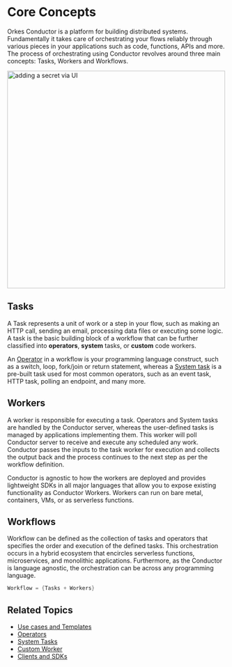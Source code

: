 # Core Concepts

Orkes Conductor is a platform for building distributed systems. Fundamentally it takes care of orchestrating your flows reliably through various pieces in your applications such as code, functions, APIs and more. The process of orchestrating using Conductor revolves around three main concepts: Tasks, Workers and Workflows.

<p style={{textAlign: "center"}}><img src="/content/img/anatomy.png" alt="adding a secret via UI" width="500" style={{paddingBottom: 20, paddingTop: 20}} /></p>

## Tasks

A Task represents a unit of work or a step in your flow, such as making an HTTP call, sending an email, processing data files or executing some logic. A task is the basic building block of a workflow that can be further classified into __operators__, __system__ tasks, or __custom__ code workers.

An [Operator](/content/category/reference-docs/operators) in a workflow is your programming language construct, such as a switch, loop, fork/join or return statement, whereas a [System task](/content/category/reference-docs/system-tasks) is a pre-built task used for most common operators, such as an event task, HTTP task, polling an endpoint, and many more.

## Workers

A worker is responsible for executing a task. Operators and System tasks are handled by the Conductor server, whereas the user-defined tasks is managed by applications implementing them. This worker will poll Conductor server to receive and execute any scheduled any work. 
Conductor passes the inputs to the task worker for execution and collects the output back and the process continues to the next step as per the workflow definition.

Conductor is agnostic to how the workers are deployed and provides lightweight SDKs in all major languages that allow you to expose existing functionality as Conductor Workers. Workers can run on bare metal, containers, VMs, or as serverless functions.

## Workflows

Workflow can be defined as the collection of tasks and operators that specifies the order and execution of the defined tasks. This orchestration occurs in a hybrid ecosystem that encircles serverless functions, microservices, and monolithic applications. Furthermore, as the Conductor is language agnostic, the orchestration can be across any programming language.

```c
Workflow = {Tasks + Workers}
```

## Related Topics

* [Use cases and Templates](/content/category/templates)
* [Operators](/content/category/reference-docs/operators)
* [System Tasks](/content/category/reference-docs/system-tasks)
* [Custom Worker](/content/getting-started/adding-custom-code-worker)
* [Clients and SDKs](/content/category/sdks)
